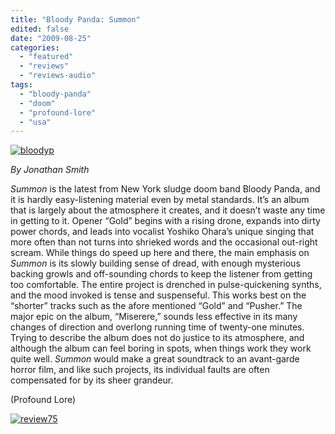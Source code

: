 ```yaml
---
title: "Bloody Panda: Summon"
edited: false
date: "2009-08-25"
categories:
  - "featured"
  - "reviews"
  - "reviews-audio"
tags:
  - "bloody-panda"
  - "doom"
  - "profound-lore"
  - "usa"
---
```


[![bloodyp](http://www.hellbound.ca/wp-content/uploads/2009/08/bloodyp.jpg "bloodyp")](http://www.hellbound.ca/wp-content/uploads/2009/08/bloodyp.jpg)

_By Jonathan Smith_

_Summon_ is the latest from New York sludge doom band Bloody Panda, and it is hardly easy-listening material even by metal standards. It’s an album that is largely about the atmosphere it creates, and it doesn’t waste any time in getting to it. Opener “Gold” begins with a rising drone, expands into dirty power chords, and leads into vocalist Yoshiko Ohara’s unique singing that more often than not turns into shrieked words and the occasional out-right scream. While things do speed up here and there, the main emphasis on _Summon_ is its slowly building sense of dread, with enough mysterious backing growls and off-sounding chords to keep the listener from getting too comfortable. The entire project is drenched in pulse-quickening synths, and the mood invoked is tense and suspenseful. This works best on the “shorter” tracks such as the afore mentioned “Gold” and “Pusher.” The major epic on the album, “Miserere,” sounds less effective in its many changes of direction and overlong running time of twenty-one minutes. Trying to describe the album does not do justice to its atmosphere, and although the album can feel boring in spots, when things work they work quite well. _Summon_ would make a great soundtrack to an avant-garde horror film, and like such projects, its individual faults are often compensated for by its sheer grandeur.

(Profound Lore)

[![review75](http://www.hellbound.ca/wp-content/uploads/2009/06/review753.png "review75")](http://www.hellbound.ca/wp-content/uploads/2009/06/review753.png)
